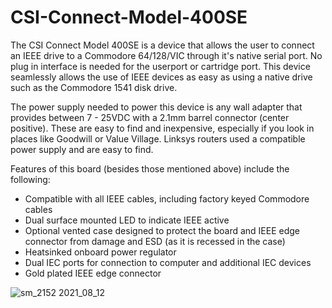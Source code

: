 # CSI-Connect-Model-400SE
The CSI Connect Model 400SE is a device that allows the user to connect an IEEE drive to a Commodore 64/128/VIC through it's native serial port. No plug in interface is needed for the userport or cartridge port. This device seamlessly allows the use of IEEE devices as easy as using a native drive such as the Commodore 1541 disk drive.

The power supply needed to power this device is any wall adapter that provides between 7 - 25VDC with a 2.1mm barrel connector (center positive). These are easy to find and inexpensive, especially if you look in places like Goodwill or Value Village. Linksys routers used a compatible power supply and are easy to find.

Features of this board (besides those mentioned above) include the following:

- Compatible with all IEEE cables, including factory keyed Commodore cables
- Dual surface mounted LED to indicate IEEE active
- Optional vented case designed to protect the board and IEEE edge connector from damage and ESD (as it is recessed in the case)
- Heatsinked onboard power regulator
- Dual IEC ports for connection to computer and additional IEC devices
- Gold plated IEEE edge connector

![sm_2152 2021_08_12](https://user-images.githubusercontent.com/37495485/153335184-007f325f-c254-4bcc-9a37-af66e62e9c5e.JPG)
